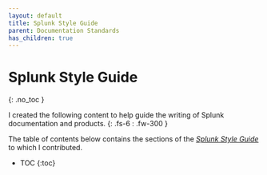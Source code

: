 ```yaml
---
layout: default
title: Splunk Style Guide
parent: Documentation Standards
has_children: true
---
```


# Splunk Style Guide
{: .no_toc }

I created the following content to help guide the writing of Splunk documentation and products.
{: .fs-6 : .fw-300 }

The table of contents below contains the sections of the [_Splunk Style Guide_](https://docs.splunk.com/Documentation/StyleGuide/current/StyleGuide/Howtouse) to which I contributed.

- TOC
{:toc}
